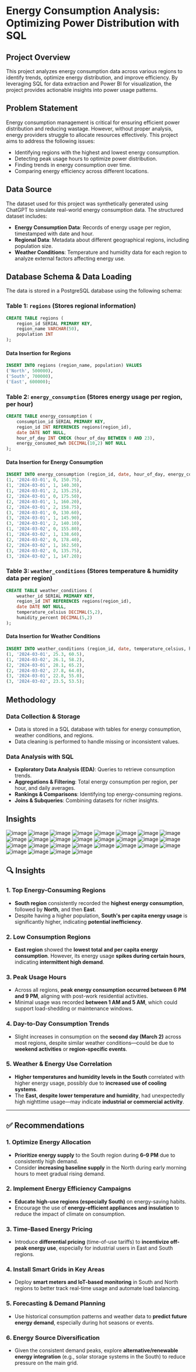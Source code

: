 # Energy Consumption Analysis: Optimizing Power Distribution with SQL

## Project Overview
This project analyzes energy consumption data across various regions to identify trends, optimize energy distribution, and improve efficiency. By leveraging SQL for data extraction and Power BI for visualization, the project provides actionable insights into power usage patterns.

## Problem Statement
Energy consumption management is critical for ensuring efficient power distribution and reducing wastage. However, without proper analysis, energy providers struggle to allocate resources effectively. This project aims to address the following issues:
- Identifying regions with the highest and lowest energy consumption.
- Detecting peak usage hours to optimize power distribution.
- Finding trends in energy consumption over time.
- Comparing energy efficiency across different locations.

## Data Source
The dataset used for this project was synthetically generated using ChatGPT to simulate real-world energy consumption data. The structured dataset includes:
- **Energy Consumption Data**: Records of energy usage per region, timestamped with date and hour.
- **Regional Data**: Metadata about different geographical regions, including population size.
- **Weather Conditions**: Temperature and humidity data for each region to analyze external factors affecting energy use.

## Database Schema & Data Loading
The data is stored in a PostgreSQL database using the following schema:

### Table 1: `regions` (Stores regional information)
```sql
CREATE TABLE regions (
    region_id SERIAL PRIMARY KEY,
    region_name VARCHAR(50),
    population INT
);
```
#### Data Insertion for Regions
```sql
INSERT INTO regions (region_name, population) VALUES
('North', 500000),
('South', 700000),
('East', 600000);
```

### Table 2: `energy_consumption` (Stores energy usage per region, per hour)
```sql
CREATE TABLE energy_consumption (
    consumption_id SERIAL PRIMARY KEY,
    region_id INT REFERENCES regions(region_id),
    date DATE NOT NULL,
    hour_of_day INT CHECK (hour_of_day BETWEEN 0 AND 23),
    energy_consumed_mwh DECIMAL(10,2) NOT NULL
);
```
#### Data Insertion for Energy Consumption
```sql
INSERT INTO energy_consumption (region_id, date, hour_of_day, energy_consumed_mwh) VALUES
(1, '2024-03-01', 0, 150.75),
(1, '2024-03-01', 1, 140.30),
(1, '2024-03-01', 2, 135.25),
(2, '2024-03-01', 0, 175.50),
(2, '2024-03-01', 1, 160.20),
(2, '2024-03-01', 2, 158.75),
(3, '2024-03-01', 0, 130.60),
(3, '2024-03-01', 1, 145.90),
(3, '2024-03-01', 2, 140.10),
(1, '2024-03-02', 0, 155.80),
(1, '2024-03-02', 1, 138.60),
(2, '2024-03-02', 0, 178.40),
(2, '2024-03-02', 1, 162.50),
(3, '2024-03-02', 0, 135.75),
(3, '2024-03-02', 1, 147.20);
```

### Table 3: `weather_conditions` (Stores temperature & humidity data per region)
```sql
CREATE TABLE weather_conditions (
    weather_id SERIAL PRIMARY KEY,
    region_id INT REFERENCES regions(region_id),
    date DATE NOT NULL,
    temperature_celsius DECIMAL(5,2),
    humidity_percent DECIMAL(5,2)
);
```
#### Data Insertion for Weather Conditions
```sql
INSERT INTO weather_conditions (region_id, date, temperature_celsius, humidity_percent) VALUES
(1, '2024-03-01', 25.3, 60.5),
(1, '2024-03-02', 26.1, 58.2),
(2, '2024-03-01', 28.1, 65.2),
(2, '2024-03-02', 27.8, 64.0),
(3, '2024-03-01', 22.8, 55.0),
(3, '2024-03-02', 23.5, 53.5);
```

## Methodology
### Data Collection & Storage
- Data is stored in a SQL database with tables for energy consumption, weather conditions, and regions.
- Data cleaning is performed to handle missing or inconsistent values.

### Data Analysis with SQL
- **Exploratory Data Analysis (EDA)**: Queries to retrieve consumption trends.
- **Aggregations & Filtering**: Total energy consumption per region, per hour, and daily averages.
- **Rankings & Comparisons**: Identifying top energy-consuming regions.
- **Joins & Subqueries**: Combining datasets for richer insights.

## Insights
![image](https://github.com/user-attachments/assets/2b1e8ef8-8b57-4514-ba2c-ec4b551d6c90)
![image](https://github.com/user-attachments/assets/5408411a-a2cb-4f15-a1af-3bbbbab3eed6)
![image](https://github.com/user-attachments/assets/30448e5f-c3e3-41d0-9f42-3b475109777b)
![image](https://github.com/user-attachments/assets/5093d748-8f5c-4ba5-ba58-f6326da5dfc9)
![image](https://github.com/user-attachments/assets/f31e6e80-5243-4d78-9bf5-b1187838fbad)
![image](https://github.com/user-attachments/assets/06ffd559-06da-46f6-ba1f-555bf625c487)
![image](https://github.com/user-attachments/assets/6eb3bb86-6501-4e19-b10c-0bf1df049e74)
![image](https://github.com/user-attachments/assets/6b7fca43-5be7-48e3-994b-82be6f8f3808)
![image](https://github.com/user-attachments/assets/6bf2d7c0-bbda-43f9-9859-37698417654f)
![image](https://github.com/user-attachments/assets/5fd682e6-c9ee-4e9d-be6a-ad4a3ac43ed6)
![image](https://github.com/user-attachments/assets/6b8707ae-3c20-43da-a2c6-a0e0067aa5ed)
![image](https://github.com/user-attachments/assets/c22e5525-6934-4744-8198-ca3f8e6fb453)
![image](https://github.com/user-attachments/assets/fe417f97-e572-438d-b3a9-40fff4f42742)
![image](https://github.com/user-attachments/assets/616f0c1c-7a42-4b7d-8728-55f6ad2ad3bc)
![image](https://github.com/user-attachments/assets/2b1e8ef8-8b57-4514-ba2c-ec4b551d6c90)
![image](https://github.com/user-attachments/assets/5408411a-a2cb-4f15-a1af-3bbbbab3eed6)
![image](https://github.com/user-attachments/assets/30448e5f-c3e3-41d0-9f42-3b475109777b)
![image](https://github.com/user-attachments/assets/5093d748-8f5c-4ba5-ba58-f6326da5dfc9)
![image](https://github.com/user-attachments/assets/f31e6e80-5243-4d78-9bf5-b1187838fbad)
![image](https://github.com/user-attachments/assets/06ffd559-06da-46f6-ba1f-555bf625c487)
![image](https://github.com/user-attachments/assets/6eb3bb86-6501-4e19-b10c-0bf1df049e74)
![image](https://github.com/user-attachments/assets/6b7fca43-5be7-48e3-994b-82be6f8f3808)
![image](https://github.com/user-attachments/assets/6bf2d7c0-bbda-43f9-9859-37698417654f)
![image](https://github.com/user-attachments/assets/5fd682e6-c9ee-4e9d-be6a-ad4a3ac43ed6)
![image](https://github.com/user-attachments/assets/6b8707ae-3c20-43da-a2c6-a0e0067aa5ed)
![image](https://github.com/user-attachments/assets/c22e5525-6934-4744-8198-ca3f8e6fb453)
![image](https://github.com/user-attachments/assets/fe417f97-e572-438d-b3a9-40fff4f42742)
![image](https://github.com/user-attachments/assets/616f0c1c-7a42-4b7d-8728-55f6ad2ad3bc)


## 🔍 **Insights**

### 1. **Top Energy-Consuming Regions**

* **South region** consistently recorded the **highest energy consumption**, followed by **North**, and then **East**.
* Despite having a higher population, **South's per capita energy usage** is significantly higher, indicating **potential inefficiency**.

### 2. **Low Consumption Regions**

* **East region** showed the **lowest total and per capita energy consumption**. However, its energy usage **spikes during certain hours**, indicating **intermittent high demand**.

### 3. **Peak Usage Hours**

* Across all regions, **peak energy consumption occurred between 6 PM and 9 PM**, aligning with post-work residential activities.
* Minimal usage was recorded **between 1 AM and 5 AM**, which could support load-shedding or maintenance windows.

### 4. **Day-to-Day Consumption Trends**

* Slight increases in consumption on the **second day (March 2)** across most regions, despite similar weather conditions—could be due to **weekend activities** or **region-specific events**.

### 5. **Weather & Energy Use Correlation**

* **Higher temperatures and humidity levels in the South** correlated with higher energy usage, possibly due to **increased use of cooling systems**.
* The **East, despite lower temperature and humidity**, had unexpectedly high nighttime usage—may indicate **industrial or commercial activity**.

---

## ✅ **Recommendations**

### 1. **Optimize Energy Allocation**

* **Prioritize energy supply** to the South region during **6–9 PM** due to consistently high demand.
* Consider **increasing baseline supply** in the North during early morning hours to meet gradual rising demand.

### 2. **Implement Energy Efficiency Campaigns**

* **Educate high-use regions (especially South)** on energy-saving habits.
* Encourage the use of **energy-efficient appliances and insulation** to reduce the impact of climate on consumption.

### 3. **Time-Based Energy Pricing**

* Introduce **differential pricing** (time-of-use tariffs) to **incentivize off-peak energy use**, especially for industrial users in East and South regions.

### 4. **Install Smart Grids in Key Areas**

* Deploy **smart meters and IoT-based monitoring** in South and North regions to better track real-time usage and automate load balancing.

### 5. **Forecasting & Demand Planning**

* Use historical consumption patterns and weather data to **predict future energy demand**, especially during hot seasons or events.

### 6. **Energy Source Diversification**

* Given the consistent demand peaks, explore **alternative/renewable energy integration** (e.g., solar storage systems in the South) to reduce pressure on the main grid.








